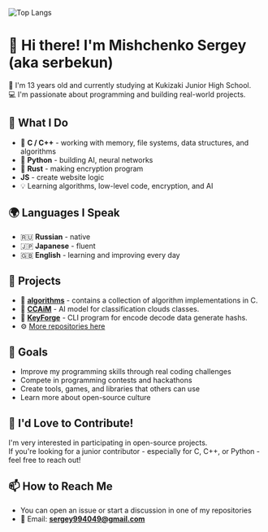 ![Top Langs](https://github-readme-stats.vercel.app/api/top-langs/?username=serbekun&theme=transparent&hide=html,css,fortran,json,,css1&lang_count=50)

# 👋 Hi there! I'm Mishchenko Sergey (aka serbekun)

🎒 I'm 13 years old and currently studying at Kukizaki Junior High School.  
💻 I'm passionate about programming and building real-world projects.

## 🧠 What I Do

- 💾 **C / C++** - working with memory, file systems, data structures, and algorithms  
- 🐍 **Python** - building AI, neural networks
- 🦀 **Rust** - making encryption program 
- **JS** - create website logic
- 💡 Learning algorithms, low-level code, еncryption, and AI 

## 🌍 Languages I Speak

- 🇷🇺 **Russian** - native  
- 🇯🇵 **Japanese** - fluent  
- 🇬🇧 **English** - learning and improving every day  

## 🚀 Projects

- 📁 [**algorithms**](https://github.com/serbekun/algorithms) - contains a collection of algorithm implementations in C.
- 🧠 [**CCAiM**](https://github.com/serbekun/CCAiM) - AI model for classification clouds classes.
- 🔐 [**KeyForge**](https://github.com/serbekun/KeyForge) - CLI program for encode decode data generate hashs.
- ⚙️ [More repositories here](https://github.com/serbekun?tab=repositories)  

## 🌱 Goals

- Improve my programming skills through real coding challenges  
- Compete in programming contests and hackathons  
- Create tools, games, and libraries that others can use  
- Learn more about open-source culture  

## 🤝 I'd Love to Contribute!

I'm very interested in participating in open-source projects.  
If you're looking for a junior contributor - especially for C, C++, or Python - feel free to reach out!

## 📫 How to Reach Me

- You can open an issue or start a discussion in one of my repositories  
- 📧 Email: **sergey994049@gmail.com**
